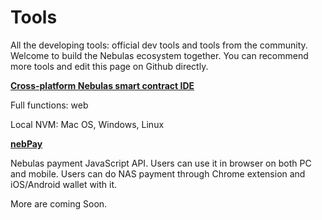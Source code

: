 # Tools

All the developing tools: official dev tools and tools from the community. Welcome to build the Nebulas ecosystem together. You can recommend more tools and edit this page on Github directly.


**[Cross-platform Nebulas smart contract IDE](https://nebide.block2100.com/)**

Full functions: web

Local NVM: Mac OS, Windows, Linux


**[nebPay](https://github.com/nebulasio/nebPay)**

Nebulas payment JavaScript API. 
Users can use it in browser on both PC and mobile. Users can do NAS payment through Chrome extension and iOS/Android wallet with it.

More are coming Soon.
